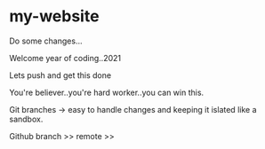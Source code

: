 # my-website

Do some changes...

Welcome year of coding..2021

Lets push and get this done

You're believer..you're hard worker..you can win this.

Git branches -> easy to handle changes and keeping it islated like a sandbox.


Github branch >> remote >> 

>>>
>>>
>>>
>>>
 
